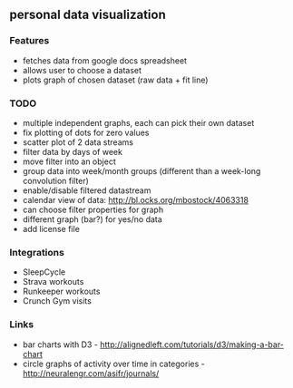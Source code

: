 ## personal data visualization

### Features
- fetches data from google docs spreadsheet
- allows user to choose a dataset
- plots graph of chosen dataset (raw data + fit line)

### TODO
- multiple independent graphs, each can pick their own dataset
- fix plotting of dots for zero values
- scatter plot of 2 data streams
- filter data by days of week
- move filter into an object
- group data into week/month groups (different than a week-long convolution filter)
- enable/disable filtered datastream
- calendar view of data: http://bl.ocks.org/mbostock/4063318
- can choose filter properties for graph
- different graph (bar?) for yes/no data
- add license file

### Integrations
- SleepCycle
- Strava workouts
- Runkeeper workouts
- Crunch Gym visits

### Links
- bar charts with D3 - http://alignedleft.com/tutorials/d3/making-a-bar-chart
- circle graphs of activity over time in categories - http://neuralengr.com/asifr/journals/
